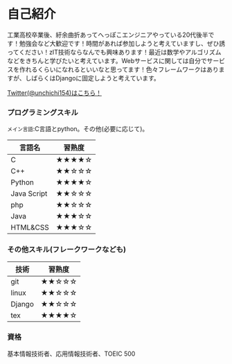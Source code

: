 # 自己紹介  

工業高校卒業後、紆余曲折あってへっぽこエンジニアやっている20代後半です！勉強会など大歓迎です！時間があれば参加しようと考えていますし、ぜひ誘ってください！zIT技術ならなんでも興味あります！最近は数学やアルゴリズムなどをきちんと学びたいと考えています。Webサービスに関しては自分でサービスを作れるくらいになれるといいなと思ってます！色々フレームワークはありますが、しばらくはDjangoに固定しようと考えています。

[Twitter(@unchichi154)はこちら！](https://twitter.com/unchichi154)  

### プログラミングスキル
`メイン言語`:C言語とpython。その他(必要に応じて)。  

|言語名|習熟度|
|--|:--:|
|C|★★★★☆|
|C++|★★☆☆☆|
|Python|★★★★☆|
|Java Script|★★☆☆☆|
|php|★★☆☆☆|
|Java|★★★☆☆|
|HTML&CSS |★★★☆☆|

### その他スキル(フレークワークなども)
|技術|習熟度|
|--|:--:|
|git|★★☆☆☆|
|linux|★★☆☆☆|
|Django|★★☆☆☆|
|tex|★★★★☆|

### 資格
基本情報技術者、応用情報技術者、TOEIC 500
